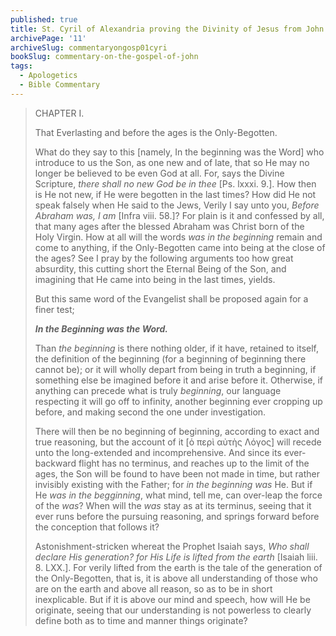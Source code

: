 ```yaml
---
published: true
title: St. Cyril of Alexandria proving the Divinity of Jesus from John 1:1
archivePage: '11'
archiveSlug: commentaryongosp01cyri
bookSlug: commentary-on-the-gospel-of-john
tags:
  - Apologetics
  - Bible Commentary
---
```


> CHAPTER I.
> 
> That Everlasting and before the ages is the Only-Begotten.
> 
> What do they say to this [namely, In the beginning was the Word] who introduce to us the Son, as one new and of late, that so He may no longer be believed to be even God at all. For, says the Divine Scripture, *there shall no new God be in thee* [Ps. lxxxi. 9.]. How then is He not new, if He were begotten in the last times? How did He not speak falsely when He said to the Jews, Verily I say unto you, *Before Abraham was, I am* [Infra viii. 58.]? For plain is it and confessed by all, that many ages after the blessed Abraham was Christ born of the Holy Virgin. How at all will the words *was in the beginning* remain and come to anything, if the Only-Begotten came into being at the close of the ages? See I pray by the following arguments too how great absurdity, this cutting short the Eternal Being of the Son, and imagining that He came into being in the last times, yields.
> 
> But this same word of the Evangelist shall be proposed again for a finer test;
> 
> ***In the Beginning was the Word.***
> 
> Than *the beginning* is there nothing older, if it have, retained to itself, the definition of the beginning (for a beginning of beginning there cannot be); or it will wholly depart from being in truth a beginning, if something else be imagined before it and arise before it. Otherwise, if anything can precede what is truly *beginning*, our language respecting it will go off to infinity, another beginning ever cropping up before, and making second the one under investigation.
> 
> There will then be no beginning of beginning, according to exact and true reasoning, but the account of it [ὁ περὶ αὐτὴς Λόγος] will recede unto the long-extended and incomprehensive. And since its ever-backward flight has no terminus, and reaches up to the limit of the ages, the Son will be found to have been not made in time, but rather invisibly existing with the Father; for *in the beginning was* He. But if He *was in the begginning*, what mind, tell me, can over-leap the force of the *was*? When will the *was* stay as at its terminus, seeing that it ever runs before the pursuing reasoning, and springs forward before the conception that follows it?
>
> Astonishment-stricken whereat the Prophet Isaiah says, *Who shall declare His generation? for His Life is lifted from the earth* [Isaiah liii. 8. LXX.]. For verily lifted from the earth is the tale of the generation of the Only-Begotten, that is, it is above all understanding of those who are on the earth and above all reason, so as to be in short inexplicable. But if it is above our mind and speech, how will He be originate, seeing that our understanding is not powerless to clearly define both as to time and manner things originate?

